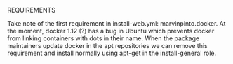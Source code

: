 REQUIREMENTS

Take note of the first requirement in install-web.yml: marvinpinto.docker. At the moment, docker 1.12 (?) has a bug in Ubuntu which prevents docker from linking containers with dots in their name. When the package maintainers update docker in the apt repositories we can remove this requirement and install normally using apt-get in the install-general role.